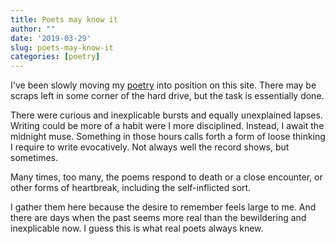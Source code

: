 ```yaml
---
title: Poets may know it
author: ""
date: '2019-03-29'
slug: poets-may-know-it
categories: [poetry]
---
```


I've been slowly moving my [poetry](/tags/poetry/) into position on this site.
There may be scraps left in some corner of the hard drive, but the task is essentially done.

There were curious and inexplicable bursts and equally unexplained lapses.
Writing could be more of a habit were I more disciplined.
Instead, I await the midnight muse.
Something in those hours calls forth a form of loose thinking I require to write evocatively.
Not always well the record shows, but sometimes.

Many times, too many, the poems respond to death or a close encounter, or other forms of heartbreak, including the self-inflicted sort.

I gather them here because the desire to remember feels large to me.
And there are days when the past seems more real than the bewildering and inexplicable now.
I guess this is what real poets always knew.

